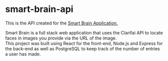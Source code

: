 # smart-brain-api

This is the API created for the <a href="https://github.com/chykneez/smart-brain">Smart Brain Application.</a>  

Smart Brain is a full stack web application that uses the Clarifai API to locate faces in images you provide via the URL of the image.  
This project was built using React for the front-end, Node.js and Express for the back-end as well as PostgreSQL to keep track of the number of entries a user has made.
